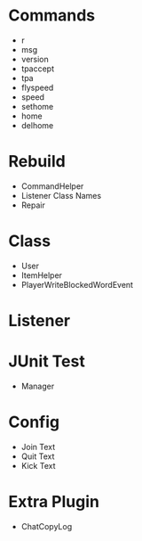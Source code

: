 # Commands

* r
* msg
* version
* tpaccept
* tpa
* flyspeed
* speed
* sethome
* home
* delhome

# Rebuild

* CommandHelper
* Listener Class Names
* Repair

# Class

* User
* ItemHelper
* PlayerWriteBlockedWordEvent

# Listener

# JUnit Test

* Manager

# Config

* Join Text
* Quit Text
* Kick Text

# Extra Plugin

* ChatCopyLog